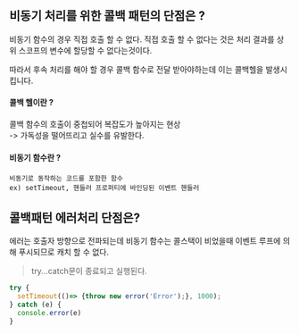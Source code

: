 ## 비동기 처리를 위한 콜백 패턴의 단점은 ?

비동기 함수의 경우 직접 호출 할 수 없다. 직접 호출 할 수 없다는 것은 처리 결과를 상위 스코프의 변수에 할당할 수 없다는것이다.  

따라서 후속 처리를 해야 할 경우 콜백 함수로 전달 받아야하는데 이는 콜백헬을 발생시킵니다.  

#### 콜백 헬이란 ?
콜백 함수의 호출이 중첩되어 복잡도가 높아지는 현상  
-> 가독성을 떨어뜨리고 실수를 유발한다. 

#### 비동기 함수란 ?
```
비동기로 동작하는 코드를 포함한 함수  
ex) setTimeout, 핸들러 프로퍼티에 바인딩된 이벤트 핸들러
```
## 콜백패턴 에러처리 단점은?  
에러는 호출자 방향으로 전파되는데 비동기 함수는 콜스택이 비었을때 이벤트 루프에 의해 푸시되므로 캐치 할 수 없다.  
> try...catch문이 종료되고 실행된다.

```javascript 
try {
  setTimeout(()=> {throw new error('Error');}, 1000);
} catch (e) {
  console.error(e)
}
```